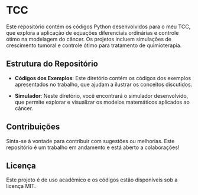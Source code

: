 # TCC
Este repositório contém os códigos Python desenvolvidos para o meu TCC, que explora a aplicação de equações diferenciais ordinárias e controle ótimo na modelagem do câncer. Os projetos incluem simulações de crescimento tumoral e controle ótimo para tratamento de quimioterapia.

## Estrutura do Repositório

- **Códigos dos Exemplos**: Este diretório contém os códigos dos exemplos apresentados no trabalho, que ajudam a ilustrar os conceitos discutidos.
  
- **Simulador**: Neste diretório, você encontrará o simulador desenvolvido, que permite explorar e visualizar os modelos matemáticos aplicados ao câncer.

## Contribuições

Sinta-se à vontade para contribuir com sugestões ou melhorias. Este repositório é um trabalho em andamento e está aberto a colaborações!

## Licença

Este projeto é de uso acadêmico e os códigos estão disponíveis sob a licença MIT.
